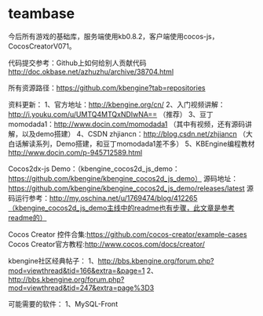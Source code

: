 # teambase
今后所有游戏的基础库，服务端使用kb0.8.2，客户端使用cocos-js，CocosCreatorV071。

代码提交参考：Github上如何给别人贡献代码 http://doc.okbase.net/azhuzhu/archive/38704.html

所有资源路径：https://github.com/kbengine?tab=repositories

资料更新：
1、官方地址：http://kbengine.org/cn/
2、入门视频讲解：http://i.youku.com/u/UMTQ4MTQxNDIwNA==  （推荐）
3、豆丁momodada1：http://www.docin.com/momodada1 （其中有视频，还有源码讲解，以及demo搭建）
4、CSDN zhjiancn：http://blog.csdn.net/zhjiancn （大白话解读系列，Demo搭建，和豆丁momodada1差不多）
5、KBEngine编程教材 http://www.docin.com/p-945712589.html

Cocos2dx-js Demo：（kbengine_cocos2d_js_demo：https://github.com/kbengine/kbengine_cocos2d_js_demo）
源码地址：https://github.com/kbengine/kbengine_cocos2d_js_demo/releases/latest
源码运行参考：http://my.oschina.net/u/1769474/blog/412265（kbengine_cocos2d_js_demo主线中的readme也有步骤，此文章是参考readme的）

Cocos Creator 控件合集:https://github.com/cocos-creator/example-cases
Cocos Creator官方教程:http://www.cocos.com/docs/creator/

kbengine社区经典帖子：
1、http://bbs.kbengine.org/forum.php?mod=viewthread&tid=166&extra=&page=1
2、http://bbs.kbengine.org/forum.php?mod=viewthread&tid=247&extra=page%3D3

可能需要的软件：
1、MySQL-Front
